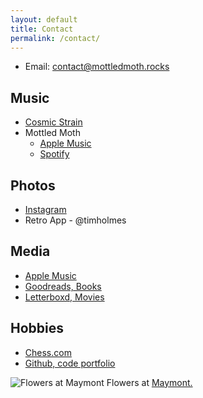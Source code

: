 ```yaml
---
layout: default
title: Contact
permalink: /contact/
---
```


* Email: contact@mottledmoth.rocks

## Music

* [Cosmic Strain](https://cosmicstrain.band)
* Mottled Moth
    * [Apple Music](https://music.apple.com/us/artist/mottled-moth/1676174043)
    * [Spotify](https://open.spotify.com/artist/4Z66mNRJBXz9HFVFtUqu0I)

## Photos
* [Instagram](https://www.instagram.com/tmthyhlms/)
* Retro App - @timholmes

## Media
* [Apple Music](https://music.apple.com/profile/timothyholmes)
* [Goodreads, Books](https://www.goodreads.com/user/show/103225612-timothy-holmes)
* [Letterboxd, Movies](https://boxd.it/18njB)

## Hobbies
* [Chess.com](https://www.chess.com/member/mottledmoth)
* [Github, code portfolio](https://github.com/timothyholmes)

![Flowers at Maymont](/assets/images/flowers-at-maymont.JPG "Flowers at Maymont")
Flowers at [Maymont.](https://en.wikipedia.org/wiki/Maymont)